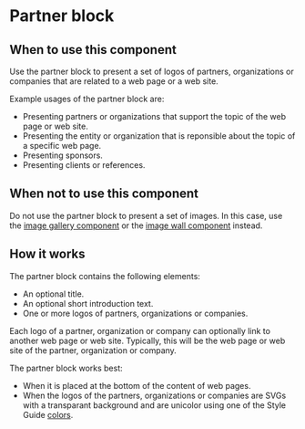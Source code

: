 # Partner block

## When to use this component

Use the partner block to present a set of logos of partners, organizations or companies that are related to a web page or a web site.

Example usages of the partner block are:

* Presenting partners or organizations that support the topic of the web page or web site.
* Presenting the entity or organization that is reponsible about the topic of a specific web page.
* Presenting sponsors.
* Presenting clients or references.

## When not to use this component

Do not use the partner block to present a set of images. In this case, use the <a href="{{path './image-gallery'}}">image gallery component</a> or the <a href="{{path './image-wall'}}">image wall component</a> instead.

## How it works

The partner block contains the following elements:

* An optional title.
* An optional short introduction text.
* One or more logos of partners, organizations or companies.

Each logo of a partner, organization or company can optionally link to another web page or web site. Typically, this will be the web page or web site of the partner, organization or company.

The partner block works best:
* When it is placed at the bottom of the content of web pages.
* When the logos of the partners, organizations or companies are SVGs with a transparant background and are unicolor using one of the Style Guide <a href="{{path './colors'}}">colors</a>.